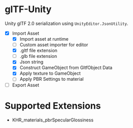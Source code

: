 # glTF-Unity
Unity glTF 2.0 serialization using `UnityEditor.JsonUtility`.

- [x] Import Asset
    - [x] Import asset at runtime
    - [ ] Custom asset importer for editor
    - [x] .gltf file extension
    - [ ] .glb file extension
    - [x] Json string
    - [x] Construct GameObject from GltfObject Data
    - [x] Apply texture to GameObject
    - [ ] Apply PBR Settings to material
- [ ] Export Asset

# Supported Extensions
- KHR_materials_pbrSpecularGlossiness
